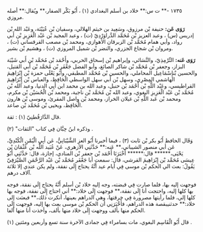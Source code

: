 ١٧٣٥ -** ت س:** خلاد بن أسلم البغدادي (١) ، أَبُو بَكْر الصفار،** ويُقال:** أصله مروزي.

**رَوَى عَن:** حنيفة بْن مرزوق، وسَعِيد بن خيثم الهلالي، وسفيان بْن عُيَيْنَة، وعَبْد الله بْن إدريس (س) ، وعبد العزيز بْن مُحَمَّد الدَّراوَرْدِيّ (ت) ، وعبد المجيد بْن عَبْد الْعَزِيزِ بْن أَبي رواد، وأبي همام مُحَمَّد بْن الزبرقان الأهوازي، ومحمد بْن مصعب القرقساني (ت) ، ومروان بْن شجاع الجزري، والنضر بْن شميل المروزي (ت) ، وهشيم بْن بشير.

**رَوَى عَنه:** التِّرْمِذِيّ، والنَّسَائي، وإبراهيم بْن إسحاق الحربي، وأَحْمَد بْن مُحَمَّد بْن أَبي شَيْبَة البزاز، وجعفر بْن مُحَمَّد بْن شاكر الصائغ، وأبو الفضل جَعْفَر بْن مُحَمَّد بْن أَبي القتيل، والحسين بْنإِسْمَاعِيل المحاملي، والحسين بْن مُحَمَّد المطبقي، وأَبُو يَعْلَى حمزة بْن إِبْرَاهِيمَ الهاشمي المِصْرِي، وسهل بْن أَبي سهل الواسطي الْحَافِظ، والعباس بْن إِبْرَاهِيمَ القراطيسي، وعَبْد اللَّهِ بْن أَحْمَد بْن حنبل، وعبد الله بن محمد ابن أَبِي الدنيا، وعبد الله بْن مُحَمَّد بْن عَبْد الْعَزِيزِ البغوي، وعبد الله بْن مُحَمَّد بْن ناجية، ومحمد بْن الْحُسَيْن بْن مكرم، ومحمد بْن عَبد اللَّهِ بْن غيلان الخراز، ومحمد بْن واصل المقرئ، وموسى بْن هارون الْحَافِظ، ويحيى بْن مُحَمَّد بْن صاعد.

قال الدَّارَقُطنِيّ (١) : ثقة.

وذكره ابنُ حِبَّان فِي كتاب "الثقات" (٢) .

وَقَال الحافظ أَبُو بكر بْن ثابت (٣) ، فيما أخبرنا أَبُو العز الشَّيْبَانِيُّ، عَن أَبِي الْيُمْنِ الْكُنْدِيِّ، عَن أبي منصور الشيباني،** عَنه:** حَدَّثَنِي الأزهري، عَنْ عُبَيد اللَّه بْن عُثْمَانَ بْن يَحْيَى،****** قال:****** أَخْبَرَنَا أَحْمَد بْن جعفر بْن المنادي، إجازة، قال: حَدَّثَنِي أَبُو عِيسَى مُحَمَّد بْن إِبْرَاهِيمَ القرشي، قال: سمعت أبا جَعْفَر مُحَمَّد بْن عَبْد الرَّحْمَنِ الصَّيْرَفِيّ يَقُولُ: بعث الي الحكم بْن موسى فِي أيام عيد أَنَّهُ يحتاج إِلَى نفقة، ولم يكن عندي إلا ثلاثة آلاف درهم.

فوجهت إليه بها، فلما صارت فِي قبضته، وجه إليه خلاد بْن أسلم أَنَّهُ يحتاج إِلَى نفقة، فوجه بها كلها إليه، واحتجت أنا إِلَى نفقة،** فوجهت إِلَى خلاد:** أني احتاج إِلَى نفقة، فوجه بها كلها إلي، فلما رأيتها مصرورة فِي خرقتها، وهي الدراهم بعينها، أنكرت ذلك،** فبعثت إلى خلاد:** حدثنيبقصة هذه الدراهم، فأَخْبَرَنِي أن الحكم بْن موسى بعث بها إليه، فوجهت إِلَى الحكم منها بألف ووجهت إِلَى خلاد منها بألف، وأخذت أنا منها ألفا.

قال أَبُو الْقَاسِم البغوي، مات بسامراء فِي جمادى الآخرة سنة تسع وأربعين ومئتين (١) .